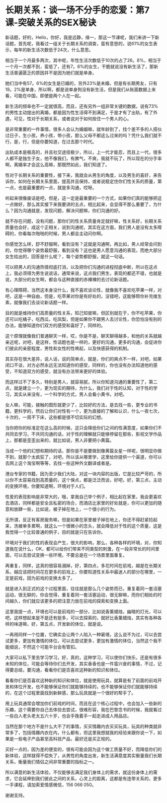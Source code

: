 # 长期关系：谈一场不分手的恋爱：第7课-突破关系的SEX秘诀

新话题，好的，Hello，你好，我是远静，缘一，那这一节课呢，我们来讲一下新话题，首先呢，我看过一组关于长期关系的调查，蛮有意思的，说61%的女生表示，每年的新生活次数低于24次，什么意思。

相当于一个月最多两次，其中呢，年性生活次数低于10次的占了26。8%，相当于一个月一次都不到，蛮低了，还有7。6%的女生，干脆就说没有新生活了，那新生活普遍匮乏的原因并不是因为她们就是单身。

她们当中有57。6%的女生是已婚的，另外23%是未婚，但是有长期男友，只有19。2%是单身，所以啊，都是说单身狗没有新生活，但是我们从账面数据上来看，可能在中国，即便是两个人在一起。

新生活的频率也不一定就很高，而且，还有另外一组非常关键的数据，说有73%的男性主动提出的离婚，都是因为性生活得不到满足，于是才有了出轨，有了外遇，可见，性对于长期关系，或者说对于如何拴住一个男人的心。

是非常重要的一件事情，很多人会认为婚姻嘛，就年龄到了，找个差不多的人搭伙过日子，生小孩，养小孩，带小孩，那么父母不都这么过来的吗？凭什么我们就不行，是，行，但是你要知道，在过去那个时代。

出轨成本是极高的，并且社交途径极少，所以，上一代才能忍，而且上一代，很多人都不是独生子女，他不像我们，有脾气，不爽，我就不玩了，所以现在的分手率啊，离婚率才会这么高嘛，那既然如此，我们知道了。

性对于长期关系的重要性，接下来，我就会从男生的角度，以及男生的喜好，来告诉你，如何在长期关系里面，提高并且保持，或者说稳定住你们性关系的质量，第一点，也是最重要的一点，就是多沟通，哎呀。

听起来很像废话是吧，但是，这一定是最重要的一个方式，如果你们真的能够把这一点做好，那么其实接下来我要讲的五点，相比起来，会显得不那么重要了，为什么？因为沟通就是，发现问题，解决问题嘛，你们沟通的好。

就不存在问题，没有问题，那你们的性关系质量肯定就好嘛，性关系好，长期关系质量也会好，成这个正相关，说到沟通呢，其实在这方面，我们男人是没有太多障碍的，你看每次啪啪的时候，男人都会主动问你啊。

你感觉怎么样，舒不舒服啊，看到没有？这就是沟通啊，再比如，男人经常会问到的，你觉得哪个姿势最舒服，看到没有？这也是男人愿意沟通的表现，而绝大部分女生给出的，回答是什么呢？，每个姿势都舒服，就这一句话。

可以把男人的沟通热情彻底打消，以及把你们沟通的进程彻底中断，所以在这点上，我必须得为男生说说话，通常来说，这点我们男生，表现的都还不错，也就是说，大部分的女生啊，都会与这种直接的赤裸裸的去讨论新话题。

有心理障碍，当然这本身没什么，我不喜欢谈论性，就像我不喜欢吃苹果一样，对吧，这是一种自由，但是，吃苹果对你是有好处的，没错吧，这能够帮你补充维生素，就像我们去谈论新话题一样。

目的就是维持你们高质量的性关系，知己知彼嘛，但区别就在于，你不吃苹果，你还可以吃橘子，吃西瓜，吃凤梨，但是如果你不跟男人去讨论性，你恐怕没有别的办法，能够知道你们双方的感受和喜好了，同样的。

这个原理就像我们普通聊天一样，哎，你是不是，聊天聊得越多，和他的关系就越亲近呢，对吧，是这样，性话题也是一样的，更好的沟通，更多的沟通，会促进你们彼此的亲密程度，男性和女性的性唤起，以及快感获得的机制。

其实存在很大差异，说人话，说的简单点，就是，你们的爽点不一样，对吧，如果闭口不谈，对方必然永远无法知道你的感受，同样的，你也没有办法知道他的感受，不知道双方的感受，就没有办法带来更好的体验。

而这样过不了多久，特别是男人，就容易腻，所以你知道沟通的重要性了，第二点，就是建立一个，更为现实的期待，为什么，我们对于性的认知，对于性的学习，其实从来没有，一个科学的方式，男人会看小黄书，对吧。

女人嘛，可能，接触的图形就更少了，比较好的方法，是去找一些，更专业的书籍，更科学的，然后让你们对性有一个，更为直接的了解和认识，什么一夜七次，十次的，一周不下床，这些都是很不切实际的幻想。

当你把你的标准定在这么高的时候，这只会降低你们之间的性满意度，如果你们不共同去学习，不共同沟通的话，对于性的理解就只能够停留在那些，影视文学作品上，那都是歪歪出来的，就比如说，男人非要把小黄篇。

当成一个他的幻想和期待的话，那你是不是要做到像黄篇女星一样呢，很明显你做不到，就那个太疯狂了，对吧，所以该从哪里学，这里给你提供一个渠道，你可以去网上这个淘宝啊等等，去找一些这种外文翻译或者是。

港台专家的书籍，因为至少我们大陆，对这一块内容的出版，它是比较严苛的，所以你不太容易找到高质量的，这个保点，都是泛泛而谈，好吧，好，第三点，主动的变换环境，你要知道啊，环境对于人们。

性爱的表现影响是非常大的，哦，拿我自己举个例子，相比起在家里，我会更喜欢去酒店，同样都是安全且私密的场合，而酒店比家里的好处就是，你可以更加的随意和放肆一些，比如说，被子掉在地上，一个很小的行为。

无所谓，反正有客房服务嘛，但是如果在家里被子掉在地上，你还不得赶紧捡起来，洗被单多累啊，就这么一个很微小的念头，就会降低对于性的这个质量，这是我觉得一个比较普通的例子，目的就是只在告诉你。

环境对于我们的性的表现会产生，很大的影响，那么，各种各样的环境，对，你知道我在说什么，OK，都可以给你们带来不同类型的刺激，在一段非常长的时间里面，可以去尝试变换一些环境，不要总是在一个场景里面重复。

再重复，同样，这真的很容易溺掉，好，第四点，多花时间在前戏，越是在长期关系，越应该把时间花在更多的前戏上，你要知道性关系中最迷人的部分在哪里，一定是前戏，因为前戏的变换太多了。

就是进入到正式的这个过程里面，往往就是那么几个姿势而已，重复着同一套活塞运动，很无聊的，你会觉得，重复着同一套活塞运动，很无聊嘛，而你们相处的时间越久，你们就应该更多的把注意力放在前戏的探索和变换上面。

这里我提一点，环境也可以是前戏的一部分，比如说香薰蜡烛，幽暗的灯光，可以吧，这样想起来是不是还有挺多，可以去探索的，就好比香薰蜡烛，其实有各种各样的味道嘛，好，第五点，开发新的体位，就是说。

一再用同样一个位置，它确实会让两个人陷入一种窘境，这么说不为过，可以去尝试更多，更加有激情的体位，可以去尝试更多，更加有激情的体位，当然这个我不能细说，不然这个可能平台会有管扣。

大家可以私下里去学习学习，好，真的，这种学习，可以使你们快乐，还是有很多未知的体位，可能会等待你们去开发，其实香香也是一件蛮兴奋的事情，不过，记得要总结，要沟通，看看你们是否喜欢这种新的知识和体位。

看看你们是否喜欢这种新的知识和体位，就是使用玩具，就算是有了前面的前戏开发和体位开发，也不能够保证你们就能够持续的，也不能够保证你们就能够持续的，在这个过程里面找到新鲜感，那么玩具就是一个很好的帮手了。

用上玩具通常会增加你们前戏的时间，而且在这个核心过程中，也会加入一些新的乐趣，这个需要你自己去体验去尝试，很难形容，我在巴黎念书的时候，我就看过一些白人老头老太五六十岁，也会手挽着手一起走进成人用品店。

当然在那个地方不是什么大不了的事情，买买情趣内衣买买玩具，玩具的种类就非常多了，包括情趣内衣在内，什么都有，但这里我想就我的经验来跟你说一下，如果是一些电子产品甚至高科技产品，最好还是买正规的。

买好一点的，因为差的便宜的，很有可能会因为这个做工质量不好，而降低你们的新体验，这样就得不偿失了，从男性的角度出发，新生活满意度其实衡量我们长期关系，衡量我们情侣之间非常重要的指标之一。

所以满意的新生活体验，不仅能够去满足我们身体上的需求，就这份身体上的需求，它会延伸到我们彼此之间的关系，心灵上的距离，这都是有连带关系的，更多一手课程，请加索爱情感微信，156 066 050。

谢谢支持。